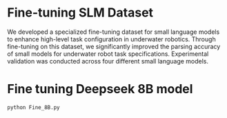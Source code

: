 # Fine-tuning SLM Dataset

We developed a specialized fine-tuning dataset for small language models to enhance high-level task configuration in underwater robotics. Through fine-tuning on this dataset, we significantly improved the parsing accuracy of small models for underwater robot task specifications. Experimental validation was conducted across four different small language models.

# Fine tuning Deepseek 8B model
```
python Fine_8B.py
```

